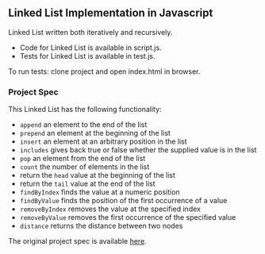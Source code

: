 ## Linked List Implementation in Javascript

Linked List written both iteratively and recursively.

* Code for Linked List is available in script.js.
* Tests for Linked List is available in test.js.

To run tests: clone project and open index.html in browser.

### Project Spec

This Linked List has the following functionality:

* `append` an element to the end of the list
* `prepend` an element at the beginning of the list
* `insert` an element at an arbitrary position in the list
* `includes` gives back true or false whether the supplied value is in the list
* `pop` an element from the end of the list
* `count` the number of elements in the list
* return the `head` value at the beginning of the list
* return the `tail` value at the end of the list
* `findByIndex` finds the value at a numeric position
* `findByValue` finds the position of the first occurrence of a value
* `removeByIndex` removes the value at the specified index
* `removeByValue` removes the first occurrence of the specified value
* `distance` returns the distance between two nodes

The original project spec is available  [here](https://github.com/turingschool/challenges/blob/master/linked_lists.markdown).
